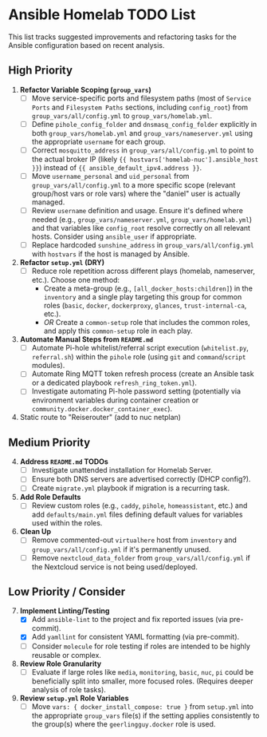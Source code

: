 # Ansible Homelab TODO List

This list tracks suggested improvements and refactoring tasks for the Ansible configuration based on recent analysis.

## High Priority

1.  **Refactor Variable Scoping (`group_vars`)**
    *   [ ] Move service-specific ports and filesystem paths (most of `Service Ports` and `Filesystem Paths` sections, including `config_root`) from `group_vars/all/config.yml` to `group_vars/homelab.yml`.
    *   [ ] Define `pihole_config_folder` and `dnsmasq_config_folder` explicitly in both `group_vars/homelab.yml` and `group_vars/nameserver.yml` using the appropriate `username` for each group.
    *   [ ] Correct `mosquitto_address` in `group_vars/all/config.yml` to point to the actual broker IP (likely `{{ hostvars['homelab-nuc'].ansible_host }}`) instead of `{{ ansible_default_ipv4.address }}`.
    *   [ ] Move `username_personal` and `uid_personal` from `group_vars/all/config.yml` to a more specific scope (relevant group/host vars or role vars) where the "daniel" user is actually managed.
    *   [ ] Review `username` definition and usage. Ensure it's defined where needed (e.g., `group_vars/nameserver.yml`, `group_vars/homelab.yml`) and that variables like `config_root` resolve correctly on all relevant hosts. Consider using `ansible_user` if appropriate.
    *   [ ] Replace hardcoded `sunshine_address` in `group_vars/all/config.yml` with `hostvars` if the host is managed by Ansible.

2.  **Refactor `setup.yml` (DRY)**
    *   [ ] Reduce role repetition across different plays (homelab, nameserver, etc.). Choose one method:
        *   Create a meta-group (e.g., `[all_docker_hosts:children]`) in the `inventory` and a single play targeting this group for common roles (`basic`, `docker`, `dockerproxy`, `glances`, `trust-internal-ca`, etc.).
        *   *OR* Create a `common-setup` role that includes the common roles, and apply this `common-setup` role in each play.

3.  **Automate Manual Steps from `README.md`**
    *   [ ] Automate Pi-hole whitelist/referral script execution (`whitelist.py`, `referral.sh`) within the `pihole` role (using `git` and `command`/`script` modules).
    *   [ ] Automate Ring MQTT token refresh process (create an Ansible task or a dedicated playbook `refresh_ring_token.yml`).
    *   [ ] Investigate automating Pi-hole password setting (potentially via environment variables during container creation or `community.docker.docker_container_exec`).

4. Static route to "Reiserouter" (add to nuc netplan)

## Medium Priority

4.  **Address `README.md` TODOs**
    *   [ ] Investigate unattended installation for Homelab Server.
    *   [ ] Ensure both DNS servers are advertised correctly (DHCP config?).
    *   [ ] Create `migrate.yml` playbook if migration is a recurring task.

5.  **Add Role Defaults**
    *   [ ] Review custom roles (e.g., `caddy`, `pihole`, `homeassistant`, etc.) and add `defaults/main.yml` files defining default values for variables used within the roles.

6.  **Clean Up**
    *   [ ] Remove commented-out `virtualhere` host from `inventory` and `group_vars/all/config.yml` if it's permanently unused.
    *   [ ] Remove `nextcloud_data_folder` from `group_vars/all/config.yml` if the Nextcloud service is not being used/deployed.

## Low Priority / Consider

7.  **Implement Linting/Testing**
    *   [x] Add `ansible-lint` to the project and fix reported issues (via pre-commit).
    *   [x] Add `yamllint` for consistent YAML formatting (via pre-commit).
    *   [ ] Consider `molecule` for role testing if roles are intended to be highly reusable or complex.

8.  **Review Role Granularity**
    *   [ ] Evaluate if large roles like `media`, `monitoring`, `basic`, `nuc`, `pi` could be beneficially split into smaller, more focused roles. (Requires deeper analysis of role tasks).

9.  **Review `setup.yml` Role Variables**
    *   [ ] Move `vars: { docker_install_compose: true }` from `setup.yml` into the appropriate `group_vars` file(s) if the setting applies consistently to the group(s) where the `geerlingguy.docker` role is used.
